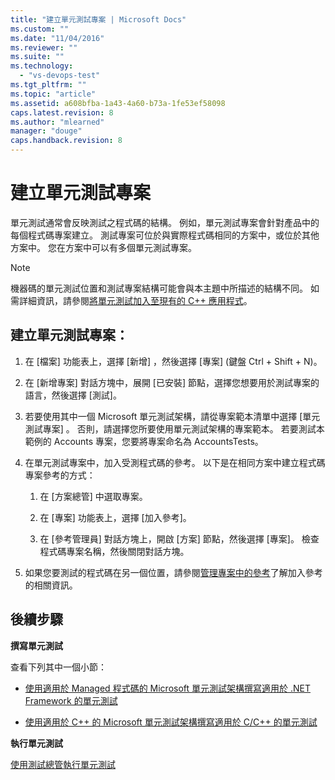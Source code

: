 ```yaml
---
title: "建立單元測試專案 | Microsoft Docs"
ms.custom: ""
ms.date: "11/04/2016"
ms.reviewer: ""
ms.suite: ""
ms.technology: 
  - "vs-devops-test"
ms.tgt_pltfrm: ""
ms.topic: "article"
ms.assetid: a608bfba-1a43-4a60-b73a-1fe53ef58098
caps.latest.revision: 8
ms.author: "mlearned"
manager: "douge"
caps.handback.revision: 8
---
```

# <a name="create-a-unit-test-project"></a>建立單元測試專案
單元測試通常會反映測試之程式碼的結構。 例如，單元測試專案會針對產品中的每個程式碼專案建立。 測試專案可位於與實際程式碼相同的方案中，或位於其他方案中。 您在方案中可以有多個單元測試專案。  
  
> [!NOTE]
>  機器碼的單元測試位置和測試專案結構可能會與本主題中所描述的結構不同。 如需詳細資訊，請參閱[將單元測試加入至現有的 C++ 應用程式](../test/unit-testing-existing-cpp-applications-with-test-explorer.md)。  
  
## <a name="to-create-a-unit-test-project"></a>建立單元測試專案：  
  
1.  在 [檔案]  功能表上，選擇 [新增]  ，然後選擇 [專案]  (鍵盤 Ctrl + Shift + N)。  
  
2.  在 [新增專案] 對話方塊中，展開 [已安裝] 節點，選擇您想要用於測試專案的語言，然後選擇 [測試]。  
  
3.  若要使用其中一個 Microsoft 單元測試架構，請從專案範本清單中選擇 [單元測試專案]  。 否則，請選擇您所要使用單元測試架構的專案範本。 若要測試本範例的 Accounts 專案，您要將專案命名為 AccountsTests。  
  
4.  在單元測試專案中，加入受測程式碼的參考。  以下是在相同方案中建立程式碼專案參考的方式：  
  
    1.  在 [方案總管] 中選取專案。  
  
    2.  在 [專案] 功能表上，選擇 [加入參考]。  
  
    3.  在 [參考管理員] 對話方塊上，開啟 [方案] 節點，然後選擇 [專案]。 檢查程式碼專案名稱，然後關閉對話方塊。  
  
5.  如果您要測試的程式碼在另一個位置，請參閱[管理專案中的參考](../ide/managing-references-in-a-project.md)了解加入參考的相關資訊。  
  
## <a name="next-steps"></a>後續步驟  
 **撰寫單元測試**  
  
 查看下列其中一個小節：  
  
-   [使用適用於 Managed 程式碼的 Microsoft 單元測試架構撰寫適用於 .NET Framework 的單元測試](../test/writing-unit-tests-for-the-dotnet-framework-with-the-microsoft-unit-test-framework-for-managed-code.md)  
  
-   [使用適用於 C++ 的 Microsoft 單元測試架構撰寫適用於 C/C++ 的單元測試](../test/writing-unit-tests-for-c-cpp-with-the-microsoft-unit-testing-framework-for-cpp.md)  
  
 **執行單元測試**  
  
 [使用測試總管執行單元測試](../test/run-unit-tests-with-test-explorer.md)


<!--HONumber=Feb17_HO4-->



